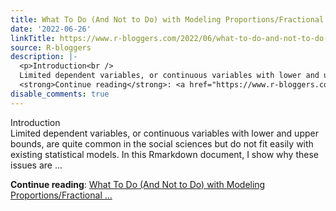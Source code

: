 ```yaml
---
title: What To Do (And Not to Do) with Modeling Proportions/Fractional Outcomes
date: '2022-06-26'
linkTitle: https://www.r-bloggers.com/2022/06/what-to-do-and-not-to-do-with-modeling-proportions-fractional-outcomes/
source: R-bloggers
description: |-
  <p>Introduction<br />
  Limited dependent variables, or continuous variables with lower and upper bounds, are quite common in the social sciences but do not fit easily with existing statistical models. In this Rmarkdown document, I show why these issues are ...</p>
  <strong>Continue reading</strong>: <a href="https://www.r-bloggers.com/2022/06/what-to-do-and-not-to-do-with-modeling-proportions-fractional-outcomes/">What To Do (And Not to Do) with Modeling Proportions/Fractional ...
disable_comments: true
---
```

<p>Introduction<br />
Limited dependent variables, or continuous variables with lower and upper bounds, are quite common in the social sciences but do not fit easily with existing statistical models. In this Rmarkdown document, I show why these issues are ...</p>
<strong>Continue reading</strong>: <a href="https://www.r-bloggers.com/2022/06/what-to-do-and-not-to-do-with-modeling-proportions-fractional-outcomes/">What To Do (And Not to Do) with Modeling Proportions/Fractional ...